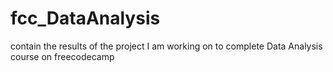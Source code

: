 # fcc_DataAnalysis
 contain the results of the project I am working on to complete Data Analysis course on freecodecamp

